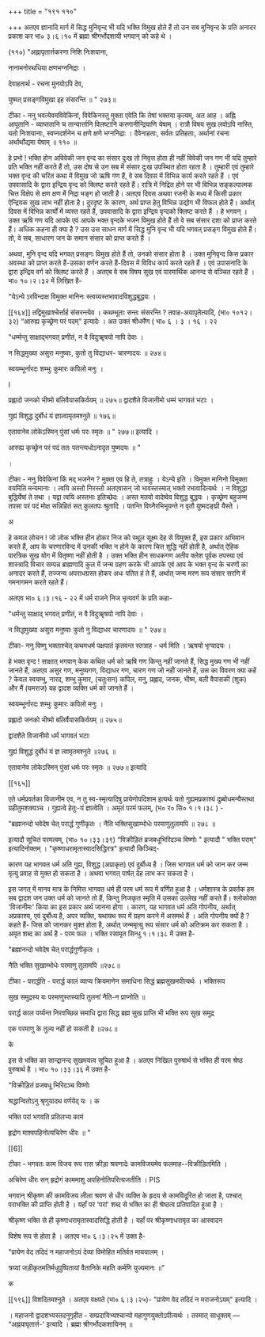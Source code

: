 +++
title = "१९१ ११०"

+++
अतएव ज्ञानादि मार्ग में सिद्ध मुनिवृन्द भी यदि भक्ति विमुख होते हैं तो उन सब मुनिवृन्द के प्रति अनादर प्रकाश कर भा० ३।६।१० में ब्रह्मा श्रीगर्भोदशायी भगवान् को कहे थे । 

(११०) "अह्नापृतार्त्तकरणा निशि निःशयाना, 

नानामनोरथधिया क्षणभग्ननिद्राः । 

देवाहतार्थ - रचना मुनयोऽपि देव, 

युष्मत् प्रसङ्गविमुखा इह संसरन्ति ॥ " २७३॥ 

टीका - ननु भवत्येवमविवेकिनां, विवेकिनस्तु मुक्ता एवेति कि तेषां भक्तया कृत्यम्, अत आह । अह्नि आपूतानि - व्याप्ततानि च तान्यार्त्तानि विलष्टानि करणानीन्द्रियाणि येषाम् । रात्रौ विषय सुख लवोऽपि नास्ति, यतो निःशयानाः, स्वप्नदर्शनेन च क्षणे क्षणे भग्ननिद्राः । दैवेनाहताः, सर्वतः प्रतिहताः, अर्थानां रचना अर्थार्थोद्यमा येषाम् ॥ ११० ॥ 

हे प्रभो ! भक्ति होन अविवेकी जन वृन्द का संसार दुःख तो निवृत्त होता ही नहीं विवेकी जन गण भी यदि तुम्हारे प्रति भक्ति नहीं करते हैं तो, उस दोष से उन सब में संसार दुःख उपस्थित होता रहता है । तुम्हारी एवं तुम्हारे भक्त वृन्द की चरित कथा में विमुख जो ऋषि गण हैं, वे सब दिवस में विभिन्न कार्य करते रहते हैं । एवं उपवासादि के द्वारा इन्द्रिय वृन्द को क्लिष्ट करते रहते हैं। रात्रि में निद्रित होने पर भी विभिन्न सङ्कल्पात्मक चित्त विक्षेप से क्षण क्षण में निद्रा भङ्ग हो जाती है। अतएव दिवस अथवा रजनी के मध्य में किसी प्रकार ऐन्द्रियक सुख लाभ नहीं होता है। दुरदृष्ट के कारण, अर्थ प्राप्त हेतु विभिन्न उद्योग भी विफल होते हैं। अर्थात् दिवस में विभिन्न कार्यों में व्यस्त रहते हैं, उपवासादि के द्वारा इन्द्रिय वृन्दको क्लिष्ट करते हैं । हे भगवन् । उक्त ऋषि गण यदि आपके एवं आपके भक्त वृन्दके भजन विमुख होते हैं तो वे सब संसार दशा को प्राप्त करते हैं। अधिक कहना ही क्या है ? उस उस साधन मार्ग में सिद्ध मुनि वृन्द भी यदि भगवत् प्रसङ्ग विमुख होते हैं। तो, वे सब, साधारण जन के समान संसार को प्राप्त करते हैं । 

अथवा, मुनि वृन्द यदि भगवत् प्रसङ्गः विमुख होते हैं तो, उनको संसार होता है । उक्त मुनिवृन्द किस प्रकार अवस्था को प्राप्त करते हैं-उसका वर्णन करते हैं-दिवस में विविध कार्य करते रहते हैं । एवं उपासनादि के द्वारा इन्द्रिय वर्ग को क्लिष्ट करते हैं । अतएब वे सब विषय सुख एवं पारमार्थिक आनन्द से वञ्चित रहते हैं । भा० १०।२।३२ में लिखित है- 

"येऽन्ये ऽरविन्दाक्ष विमुक्त मानिनः स्त्वय्यस्तभावादविशुद्धबुद्धयः । 



[[१६४]] तद्विमुखाश्चेर्त्तार्ह संसरन्त्येव । कथम्भूताः सन्तः संसरन्ति ? तवाह-अयापृतेत्यादि, (भा० १०१२।३२) “आरुह्य कृच्छ्रेण परं पदम्" इत्यादेः । अत उक्तं श्रीधर्मेण ( भा० ६ । ३ । १६ । २२ 

"धर्म्मन्तु साक्षाद्भगवत् प्रणीतं, न वै विदुॠषयो नापि देवाः । 

न सिद्धमुख्या असुरा मनुष्याः, कुतो तु विद्याधर- चारणादयः ॥ २७४॥ 

स्वयम्भूर्नारदः शम्भुः कुमारः कपिलो मनुः । 

I 

प्रह्लादो जनको भीष्मो बलिवैयासकिर्वयम् ॥ २७५॥ द्वादशैते विजानीमो धम्मं भागवतं भटाः । 

गुह्यं विशुद्ध दुर्बोधं यं ज्ञात्वामृतमश्नुते ॥ १७६॥ 

एतावानेव लोकेऽस्मिन् पुंसां धर्मः परः स्मृतः ॥ " २७७॥ इत्यादि । 

आरुह्य कृच्छ्रेन परं पदं ततः पतन्त्यधोऽनादृत युष्मदयः ॥ " 

। 

टीका - ननु विवेकिनां किं मद् भजनेन ? मुक्ता एव हि ते, तत्राहुः । येऽन्ये इति । विमुक्त मानिनो विमुक्ता वयमिति मन्यमानाः । त्वयि अस्तो निरस्तो अतएवासन् जो भावस्तस्मात् भक्तो रभावादित्यर्थः । न विशुद्धा बुद्धिर्येषां ते तथा । यद्वा त्वयि अस्तभाः इतिच्छेदः । अस्त मतयो वादेष्वेव विशुद्ध बुद्धयः । कृच्छ्रेण बहुजन्म तपसा परं पदं मोक्ष सन्निहितं सत् कुलतपः श्रुतादि । पतन्ति विघ्नैरभिभूयन्ते न वृतौ युष्मदङ्घ्री यैस्ते । 

अ 

हे कमल लोचन ! जो लोक भक्ति हीन होकर निज को स्थूल सूक्ष्म देह से विमुक्त हैं, इस प्रकार अभिमान करते हैं, आप के चरणारविन्द में उनकी भक्ति न होने के कारण चित्त शुद्धि नहीं होती है, अर्थात् ऐहिक पारत्रिक सुख योग में वितृष्णा नहीं होती है । उक्त भक्ति हीन साधकगण अतीव क्लेश पूर्वक तपस्या एवं शास्त्रादि विचार सम्पन्न ब्राह्मणादि कुल में जन्म ग्रहण करके भी आपके एवं आप के भक्त वृन्द के चरणों का अनादर करते हैं, तज्जन्य अपराधग्रस्त होकर अधः पतित हं ते हैं, अर्थात् जन्म मरण रूप संसार सरणि में गमनागमन करते रहते हैं। 

अतएव भा० ६।३।१६ - २२ में धर्म राजने निज भृत्यवर्ग के प्रति कहा- 

"धर्मन्तु साक्षाद् भगवत् प्रणीतं, न वै विदुॠषयो नापि देवाः । 

न सिद्धमुख्या असुरा मनुष्याः कुतो नु विद्याधर चारणादयः ॥ " २७४॥ 

टीका- ननु विष्णु भक्ताश्चेत् कथमधर्म पक्षपातं कृतवन्त स्तत्राह - धर्म मिति । ऋषयो भृग्वादयः । 

हे भक्त वृन्द ! साक्षात् भगवान् केक कथित धर्म को ऋषि गण किन्तु नहीं जानते हैं, सिद्ध मुख्य गण भी नहीं जानते हैं, अतएव असुर गण, मनुष्यगण, विद्याधर गण, चारण गण जो नहीं जानते हैं, उस का विवरण क्या कहें ? केवल स्वयम्भु, नारद, शम्भु कुमार, (चतुःसन) कपिल, मनु, प्रह्लाद, जनक, भीष्म, बली वैपासकी (शुक) और मैं (यमराज) यह द्वादश व्यक्ति धर्म को जानते हैं । 

स्वयम्भूर्नारदः शम्भुः कुमारः कपिलो मनुः । 

प्रह्लादो जनको भीष्मो बलिर्वैयासकिर्वयम् ॥ २७५॥ 

द्वादशैते विजानीमो धर्मं भागवतं भटाः 

गुह्यं विशुद्धं दुर्बोधं यं ज्ञ त्वामृतमश्नुते ॥२७६ ॥ 

एतावानेव लोकेऽस्मिन् पुंसां धर्मः परः स्मृतः ॥ २७७॥ इत्यादि 



[[१६५]]

एते धर्मप्रवर्तका विजानीम एव, न तु स्व-स्मृत्यादिषु प्रायेणोपदिशाम इत्यर्थः यतो गुह्यमप्रकाश्यं दुब्र्बोधमन्यैस्तथा ग्रहीतुमशक्यञ्च । गुह्यत्वे हेतुः-यं ज्ञात्वेति । अमृतं परमं फलम्, (भ० र० सि० १।१।३८ ) - 

"ब्रह्मानन्दो भवेदेष चेत् परार्द्ध गुणीकृतः । नैति भक्तिसुखाम्भोधेः परमाणुतुलामपि ॥ २७८ ॥ 

इत्यादौ सूचितं परमत्वम्, (भा० १०।३३।३९) “विक्रीड़ितं व्रजबधूभिरिदञ्च विष्णोः " इत्यादौ " भक्ति पराम्" इत्यादिनोक्तम् । "कृष्णाधरामृतास्वादसिद्धिरत्र" इत्यादौ किञ्चिद्- 

कारण यह भागवत धर्म अति गुह्य, विशुद्ध (अप्राकृत) एवं दुर्बोध्य है । जिस भागवत धर्म को जान कर जन्म मृत्यु प्रवाह से मुक्त हो सकता है । अथवा भगवत् पार्षत् देह लाभ कर सकता है । 

इस जगत् में मानव मात्र के निमित्त भागवत धर्म ही परम धर्म रूप में वर्णित हुआ है । धर्मशास्त्र के प्रवर्तक हम सब द्वादश जन उक्त धर्म को जानते तो हैं, किन्तु निजकृत स्मृति में उसका उल्लेख नहीं करते हैं। श्लोकोक्त 'विजानीमः' किया का इस प्रकार अर्थ जानना होगा । कारण, यह भागवत धर्म अति गोपनीय, अर्थात् अप्रकाश्य, एवं दुर्बोध्य है, अपर व्यक्ति, यथायथ रूप में ग्रहण करने में असमर्थ हैं । अति गोपनीय क्यों है ? कहते हैं- जिस को जानकर मुक्त होता है, अर्थात् जन्ममृत्यु रूप संसार धर्म को अतिक्रम कर सकता है । अमृत शब्द का अर्थ है - परम फल । भक्ति रसामृत सिन्धु १।१।३८ में उक्त है- 

"ब्रह्मानन्दो भवेदेष चेत् परार्द्धगुणीकृतः । 

नैति भक्ति सुखाम्भोधेः परमाणु तुलामपि ॥२७८॥ 

टीका - परार्द्धति - परार्द्ध कालं व्याप्य क्रियमाणेन समाधिना सिद्धं ब्रह्मसुखमपीत्यर्थः । भक्तिरूप 

सुख समुद्रस्य यः परमाणुस्तस्यापि तुलनां नैति-न प्राप्नोति ॥ 

परार्द्ध काल पर्य्यन्त निरवच्छिन्न समाधि द्वारा सिद्ध ब्रह्म सुख प्राप्ति भी भक्ति रूप सुख समुद्र 

एक परमाणु के तुल्य नहीं हो सकती है ॥२७८॥ 

के 

इस से भक्ति का सान्द्रानन्द सुखमयत्व सूचित हुआ है । अतएव निखिल पुरुषार्थ से भक्ति ही परम श्रेष्ठ पुरुषार्थ है । भा० १०।३३।३६ में उक्त है- 

"विक्रीड़ितं व्रजबधू भिरिदञ्च विष्णोः 

श्रद्धान्वितोऽनु श्रृणुयादथ वर्णयेद् यः । क 

भक्ति परां भगवति प्रतिलभ्य कामं 

हृद्रोग माश्वपहिनोत्यचिरेण धीरः ॥ " 

[[6]]

टीका - भगवतः काम विजय रूप रास क्रीड़ा श्रवणादेः कामविजयमेव फलमाह--विक्रीड़ितमिति । 

अचिरेण धीरः सन् हृद्रोगं काममाशु अपहिनोतिपरित्यजतीति । PIS 

भगवान् श्रीकृष्ण की कामविजय लीला श्रवण से धीर व्यक्ति के हृदय से कामविदूरित हो जाता है, पश्चात् पराभक्ति की प्राप्ति होती है । यहाँ पर 'परां' शब्द से भक्ति का ही श्रेष्ठत्व प्रतिपादित हुआ है । 

श्रीकृष्ण भक्ति से ही कृष्णाधरामृतास्वादसिद्धि होती है । यहाँ पर श्रीकृष्णाधरामृत का आस्वादन 

विशेष रूप से होता है । अतएव भा० ६।३।२५ में उक्त है- 

"प्रायेण वेद तदिदं न महाजनोऽयं देव्या विमोहित मतिर्वत माययालम् । 

त्रय्यां जड़ीकृतमतिर्मधुपुष्पितायां वैतानिके महति कर्मणि युज्यमानः ॥” 

क 



[[१९६]] विशदितमश्नुते । अतएव वक्ष्यते (भा० ६।३।२५)- "प्रायेण वेद तदिदं न मराजनोऽयम्" इत्यादि । 

। महाजनो द्वादशभ्यस्तदनुगृहीत - सम्प्रदायिभ्यश्चान्यो महागुणयुक्तोऽपीत्यर्थः । तस्मात् साधूक्तम् — “अह्नयापृतार्त्त-' इत्यादि । ब्रह्मा श्रीगर्भोदकशायिनम् ॥ 
